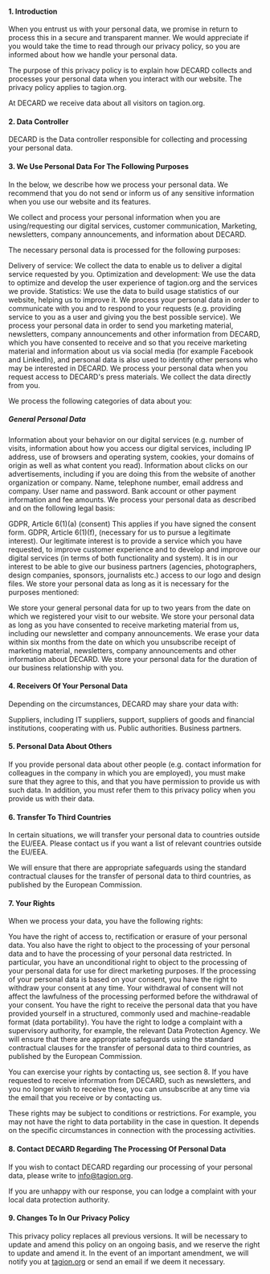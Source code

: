 #### 1. Introduction

When you entrust us with your personal data, we promise in return to process this in a secure and transparent manner. We would appreciate if you would take the time to read through our privacy policy, so you are informed about how we handle your personal data.

The purpose of this privacy policy is to explain how DECARD collects and processes your personal data when you interact with our website. The privacy policy applies to tagion.org.

At DECARD we receive data about all visitors on tagion.org.

#### 2. Data Controller

DECARD is the Data controller responsible for collecting and processing your personal data.

#### 3. We Use Personal Data For The Following Purposes

In the below, we describe how we process your personal data. We recommend that you do not send or inform us of any sensitive information when you use our website and its features.

We collect and process your personal information when you are using/requesting our digital services, customer communication, Marketing, newsletters, company announcements, and information about DECARD.

The necessary personal data is processed for the following purposes:

Delivery of service: We collect the data to enable us to deliver a digital service requested by you.
Optimization and development: We use the data to optimize and develop the user experience of tagion.org and the services we provide.
Statistics: We use the data to build usage statistics of our website, helping us to improve it.
We process your personal data in order to communicate with you and to respond to your requests (e.g. providing service to you as a user and giving you the best possible service).
We process your personal data in order to send you marketing material, newsletters, company announcements and other information from DECARD, which you have consented to receive and so that you receive marketing material and information about us via social media (for example Facebook and LinkedIn), and personal data is also used to identify other persons who may be interested in DECARD.
We process your personal data when you request access to DECARD's press materials.
We collect the data directly from you.

We process the following categories of data about you:

##### General Personal Data

Information about your behavior on our digital services (e.g. number of visits, information about how you access our digital services, including IP address, use of browsers and operating system, cookies, your domains of origin as well as what content you read).
Information about clicks on our advertisements, including if you are doing this from the website of another organization or company.
Name, telephone number, email address and company.
User name and password.
Bank account or other payment information and fee amounts.
We process your personal data as described and on the following legal basis:

GDPR, Article 6(1)(a) (consent) This applies if you have signed the consent form.
GDPR, Article 6(1)(f), (necessary for us to pursue a legitimate interest). Our legitimate interest is to provide a service which you have requested, to improve customer experience and to develop and improve our digital services (in terms of both functionality and system).
It is in our interest to be able to give our business partners (agencies, photographers, design companies, sponsors, journalists etc.) access to our logo and design files.
We store your personal data as long as it is necessary for the purposes mentioned:

We store your general personal data for up to two years from the date on which we registered your visit to our website.
We store your personal data as long as you have consented to receive marketing material from us, including our newsletter and company announcements. We erase your data within six months from the date on which you unsubscribe receipt of marketing material, newsletters, company announcements and other information about DECARD.
We store your personal data for the duration of our business relationship with you.

#### 4. Receivers Of Your Personal Data

Depending on the circumstances, DECARD may share your data with:

Suppliers, including IT suppliers, support, suppliers of goods and financial institutions, cooperating with us.
Public authorities.
Business partners.

#### 5. Personal Data About Others

If you provide personal data about other people (e.g. contact information for colleagues in the company in which you are employed), you must make sure that they agree to this, and that you have permission to provide us with such data. In addition, you must refer them to this privacy policy when you provide us with their data.

#### 6. Transfer To Third Countries

In certain situations, we will transfer your personal data to countries outside the EU/EEA. Please contact us if you want a list of relevant countries outside the EU/EEA.

We will ensure that there are appropriate safeguards using the standard contractual clauses for the transfer of personal data to third countries, as published by the European Commission.

#### 7. Your Rights

When we process your data, you have the following rights:

You have the right of access to, rectification or erasure of your personal data.
You also have the right to object to the processing of your personal data and to have the processing of your personal data restricted.
In particular, you have an unconditional right to object to the processing of your personal data for use for direct marketing purposes.
If the processing of your personal data is based on your consent, you have the right to withdraw your consent at any time. Your withdrawal of consent will not affect the lawfulness of the processing performed before the withdrawal of your consent.
You have the right to receive the personal data that you have provided yourself in a structured, commonly used and machine-readable format (data portability).
You have the right to lodge a complaint with a supervisory authority, for example, the relevant Data Protection Agency.
We will ensure that there are appropriate safeguards using the standard contractual clauses for the transfer of personal data to third countries, as published by the European Commission.

You can exercise your rights by contacting us, see section 8. If you have requested to receive information from DECARD, such as newsletters, and you no longer wish to receive these, you can unsubscribe at any time via the email that you receive or by contacting us.

These rights may be subject to conditions or restrictions. For example, you may not have the right to data portability in the case in question. It depends on the specific circumstances in connection with the processing activities.

#### 8. Contact DECARD Regarding The Processing Of Personal Data

If you wish to contact DECARD regarding our processing of your personal data, please write to [info@tagion.org](mailto:info@tagion.org).

If you are unhappy with our response, you can lodge a complaint with your local data protection authority.

#### 9. Changes To In Our Privacy Policy

This privacy policy replaces all previous versions. It will be necessary to update and amend this policy on an ongoing basis, and we reserve the right to update and amend it. In the event of an important amendment, we will notify you at [tagion.org](/) or send an email if we deem it necessary.